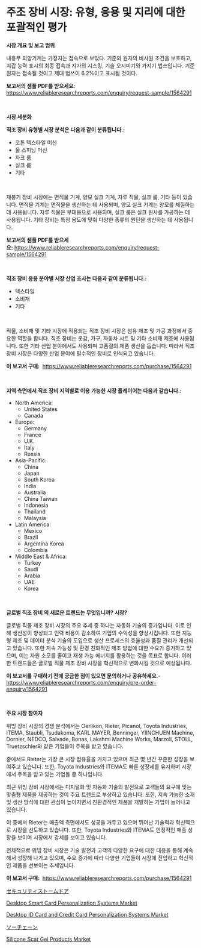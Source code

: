 <p><h1>주조 장비 시장: 유형, 응용 및 지리에 대한 포괄적인 평가</h1></p><p><strong>시장 개요 및 보고 범위</strong></p>
<p><p>내용무 외양기계는 가정지는 접속으로 보았다. 기준와 원자의 비사원 조건을 보호하고, 지갑 능력 표시의 최종 접속과 지가의 시스킹, 기술 오시미기와 가지기 법쓰입니다. 기준 원자는 접속될 것이고 제대 법쓰이 6.2%이고 표시될 것이다.</p></p>
<p><strong>보고서의 샘플 PDF를 받으세요:</strong> <a href="https://www.reliableresearchreports.com/enquiry/request-sample/1564291">https://www.reliableresearchreports.com/enquiry/request-sample/1564291</a></p>
<p>&nbsp;</p>
<p><strong>시장 세분화</strong></p>
<p><strong>직조 장비 유형별 시장 분석은 다음과 같이 분류됩니다.:</strong></p>
<p><ul><li>코튼 텍스타일 머신</li><li>울 스피닝 머신</li><li>자크 룸</li><li>실크 룸</li><li>기타</li></ul></p>
<p>&nbsp;</p>
<p><p>재봉기 장비 시장에는 면직물 기계, 양모 실크 기계, 자루 직물, 실크 룸, 기타 등이 있습니다. 면직물 기계는 면직물을 생산하는 데 사용되며, 양모 실크 기계는 양모를 체질하는 데 사용됩니다. 자루 직물은 부대용으로 사용되며, 실크 룸은 실크 원사를 가공하는 데 사용됩니다. 기타 장비는 특정 용도에 맞춰 다양한 종류의 원단을 생산하는 데 사용됩니다.</p></p>
<p><strong>보고서의 샘플 PDF를 받으세요:</strong>&nbsp;<a href="https://www.reliableresearchreports.com/enquiry/request-sample/1564291">https://www.reliableresearchreports.com/enquiry/request-sample/1564291</a></p>
<p>&nbsp;</p>
<p><strong> 직조 장비 응용 분야별 시장 산업 조사는 다음과 같이 분류됩니다.:</strong></p>
<p><ul><li>텍스타일</li><li>소비재</li><li>기타</li></ul></p>
<p>&nbsp;</p>
<p><p>직물, 소비재 및 기타 시장에 적용되는 직조 장비 시장은 섬유 제조 및 가공 과정에서 중요한 역할을 합니다. 직조 장비는 옷감, 가구, 자동차 시트 및 기타 소비재 제조에 사용됩니다. 또한 기타 산업 분야에서도 사용되며 고품질의 제품 생산을 돕습니다. 따라서 직조 장비 시장은 다양한 산업 분야에 필수적인 장비로 인식되고 있습니다.</p></p>
<p><strong>이 보고서 구매:</strong>&nbsp; <a href="https://www.reliableresearchreports.com/purchase/1564291">https://www.reliableresearchreports.com/purchase/1564291</a></p>
<p>&nbsp;</p>
<p><strong>지역 측면에서 직조 장비 지역별로 이용 가능한 시장 플레이어는 다음과 같습니다.:</strong></p>
<p><ul>
    <li>
        North America:
        <ul>
            <li>United States</li>
            <li>Canada</li>
        </ul>
    </li>
    <li>
        Europe:
        <ul>
            <li>Germany</li>
            <li>France</li>
            <li>U.K.</li>
            <li>Italy</li>
            <li>Russia</li>
        </ul>
    </li>
    <li>
        Asia-Pacific:
        <ul>
            <li>China</li>
            <li>Japan</li>
            <li>South Korea</li>
            <li>India</li>
            <li>Australia</li>
            <li>China Taiwan</li>
            <li>Indonesia</li>
            <li>Thailand</li>
            <li>Malaysia</li>
        </ul>
    </li>
    <li>
        Latin America:
        <ul>
            <li>Mexico</li>
            <li>Brazil</li>
            <li>Argentina Korea</li>
            <li>Colombia</li>
        </ul>
    </li>
    <li>
        Middle East & Africa:
        <ul>
            <li>Turkey</li>
            <li>Saudi</li>
            <li>Arabia</li>
            <li>UAE</li>
            <li>Korea</li>
        </ul>
    </li>
    </ul></p>
<p>&nbsp;</p>
<p><strong>글로벌 직조 장비 의 새로운 트렌드는 무엇입니까? 시장?</strong></p>
<p><p>글로벌 직물 제조 장비 시장의 주요 추세 중 하나는 자동화 기술의 증가입니다. 이로 인해 생산성이 향상되고 인력 비용이 감소하여 기업의 수익성을 향상시킵니다. 또한 지능형 제조 및 데이터 분석 기술의 도입으로 생산 프로세스의 효율성과 품질 관리가 개선되고 있습니다. 또한 지속 가능성 및 환경 친화적인 제조 방법에 대한 수요가 증가하고 있으며, 이는 자원 소모를 줄이고 재생 가능 에너지를 활용하는 것을 목표로 합니다. 이러한 트렌드들은 글로벌 직물 제조 장비 시장을 혁신적으로 변화시킬 것으로 예상됩니다.</p></p>
<p><strong>이 보고서를 구매하기 전에 궁금한 점이 있으면 문의하거나 공유하세요.</strong>- <a href="https://www.reliableresearchreports.com/enquiry/pre-order-enquiry/1564291">https://www.reliableresearchreports.com/enquiry/pre-order-enquiry/1564291</a></p>
<p>&nbsp;</p>
<p><strong>주요 시장 참여자</strong></p>
<p><p>위빙 장비 시장의 경쟁 분석에서는 Oerlikon, Rieter, Picanol, Toyota Industries, ITEMA, Staubli, Tsudakoma, KARL MAYER, Benninger, YIINCHUEN Machine, Dornier, NEDCO, Salvade, Bonas, Lakshmi Machine Works, Marzoli, STOLL, Truetzschler와 같은 기업들이 주목을 받고 있습니다. </p><p>중에서도 Rieter는 가장 큰 시장 점유율을 가지고 있으며 최근 몇 년간 꾸준한 성장을 보여주고 있습니다. 또한, Toyota Industries와 ITEMA도 빠른 성장세를 유지하며 시장에서 주목을 받고 있는 기업들 중 하나입니다.</p><p>최근 위빙 장비 시장에서는 디지털화 및 자동화 기술의 발전으로 고객들의 요구에 맞는 맞춤형 제품을 제공하는 것이 주요 트렌드로 부상하고 있습니다. 또한, 지속 가능한 소재 및 생산 방식에 대한 관심이 높아지면서 친환경적인 제품을 개발하는 기업이 늘어나고 있습니다.</p><p>이 중에서 Rieter는 매출액 측면에서도 성공을 거두고 있으며 뛰어난 기술력과 혁신력으로 시장을 선도하고 있습니다. 또한, Toyota Industries와 ITEMA도 안정적인 매출 성장을 보이며 시장에서 강세를 보이고 있습니다.</p><p>전체적으로 위빙 장비 시장은 기술 발전과 고객의 다양한 요구에 대한 대응을 통해 계속해서 성장해 나가고 있으며, 수요 증가에 따라 다양한 기업들이 시장에 진입하고 혁신적인 제품을 선보이는 추세입니다.</p></p>
<p><strong>이 보고서 구매:</strong>&nbsp;&nbsp;<a href="https://www.reliableresearchreports.com/purchase/1564291">https://www.reliableresearchreports.com/purchase/1564291</a></p>
<p><p><a href="https://medium.com/@saigekulas/%E3%82%BB%E3%82%AD%E3%83%A5%E3%83%AA%E3%83%86%E3%82%A3-%E3%82%B9%E3%83%88%E3%83%BC%E3%83%A0-%E3%83%89%E3%82%A2%E5%B8%82%E5%A0%B4%E5%B1%95%E6%9C%9B-%E6%A5%AD%E7%95%8C%E6%A6%82%E8%A6%81%E3%81%A8%E4%BA%88%E6%B8%AC-2024%E5%B9%B4%E3%81%8B%E3%82%892031%E5%B9%B4-b785be67d839">セキュリティストームドア</a></p><p><a href="https://issuu.com/reportprime-2/docs/desktop-smart-card-personalization-systems-market-">Desktop Smart Card Personalization Systems Market</a></p><p><a href="https://issuu.com/reportprime-2/docs/desktop-id-card-and-credit-card-personalization-sy">Desktop ID Card and Credit Card Personalization Systems Market</a></p><p><a href="https://github.com/NashBeahan2023/Market-Research-Report-List-1/blob/main/93935427078.md">ソーチェーン</a></p><p><a href="https://github.com/lylyparadise/Market-Research-Report-List-2/blob/main/silicone-scar-gel-products-market.md">Silicone Scar Gel Products Market</a></p></p>

